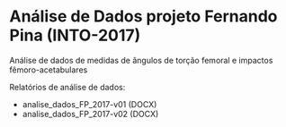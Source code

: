 # Análise de Dados projeto Fernando Pina (INTO-2017)

Análise de dados de medidas de ângulos de torção femoral e impactos fêmoro-acetabulares

Relatórios de análise de dados:

- analise_dados_FP_2017-v01 (DOCX)
- analise_dados_FP_2017-v02 (DOCX)
